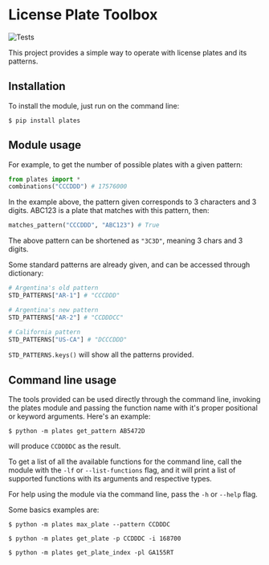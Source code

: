 # License Plate Toolbox

![Tests](https://github.com/BatiDyDx/LicensePlatesToolbox/actions/workflows/tests.yml/badge.svg)

This project provides a simple way to operate with license plates
and its patterns.

## Installation

To install the module, just run on the command line:

```console
$ pip install plates
```

## Module usage

For example, to get the number of possible plates with a given pattern:
```python
from plates import *
combinations("CCCDDD") # 17576000
```

In the example above, the pattern given corresponds to 3 characters and 3
digits. ABC123 is a plate that matches with this pattern, then:
```python
matches_pattern("CCCDDD", "ABC123") # True
```

The above pattern can be shortened as `"3C3D"`, meaning 3 chars and 3 digits.

Some standard patterns are already given, and can be accessed through 
dictionary:

```python
# Argentina's old pattern
STD_PATTERNS["AR-1"] # "CCCDDD"

# Argentina's new pattern
STD_PATTERNS["AR-2"] # "CCDDDCC"

# California pattern
STD_PATTERNS["US-CA"] # "DCCCDDD"
```

`STD_PATTERNS.keys()` will show all the patterns provided.

## Command line usage

The tools provided can be used directly through the command line, invoking the
plates module and passing the function name with it's proper positional or
keyword arguments. Here's an example:

```console
$ python -m plates get_pattern AB5472D
```

will produce `CCDDDDC` as the result.

To get a list of all the available functions for the command line, call the
module with the `-lf` or `--list-functions` flag, and it will print a list
of supported functions with its arguments and respective types.

For help using the module via the command line, pass the `-h` or `--help` flag.

Some basics examples are:
```console
$ python -m plates max_plate --pattern CCDDDC
```
```console
$ python -m plates get_plate -p CCDDDC -i 168700
```
```console
$ python -m plates get_plate_index -pl GA155RT
```
